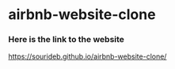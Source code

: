 # airbnb-website-clone
### Here is the link to the website
https://sourideb.github.io/airbnb-website-clone/
